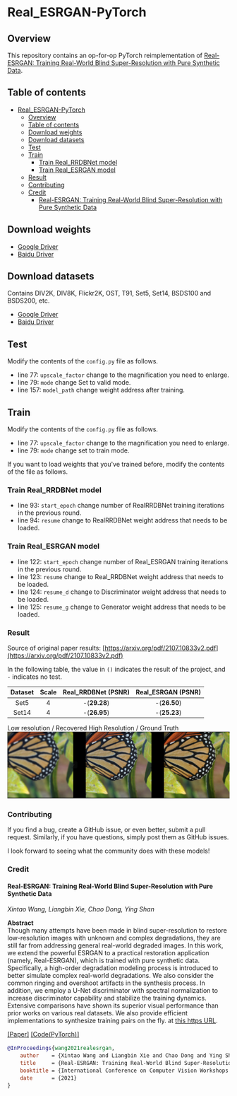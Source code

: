 # Real_ESRGAN-PyTorch

## Overview

This repository contains an op-for-op PyTorch reimplementation of [Real-ESRGAN: Training Real-World Blind Super-Resolution with Pure Synthetic Data](https://arxiv.org/abs/2107.10833v2).

## Table of contents

- [Real_ESRGAN-PyTorch](#real_esrgan-pytorch)
    - [Overview](#overview)
    - [Table of contents](#table-of-contents)
    - [Download weights](#download-weights)
    - [Download datasets](#download-datasets)
    - [Test](#test)
    - [Train](#train)
        - [Train Real_RRDBNet model](#train-real_rrdbnet-model)
        - [Train Real_ESRGAN model](#train-real_esrgan-model)
    - [Result](#result)
    - [Contributing](#contributing)
    - [Credit](#credit)
        - [Real-ESRGAN: Training Real-World Blind Super-Resolution with Pure Synthetic Data](#real-esrgan-training-real-world-blind-super-resolution-with-pure-synthetic-data)

## Download weights

- [Google Driver](https://drive.google.com/drive/folders/17ju2HN7Y6pyPK2CC_AqnAfTOe9_3hCQ8?usp=sharing)
- [Baidu Driver](https://pan.baidu.com/s/1yNs4rqIb004-NKEdKBJtYg?pwd=llot)

## Download datasets

Contains DIV2K, DIV8K, Flickr2K, OST, T91, Set5, Set14, BSDS100 and BSDS200, etc.

- [Google Driver](https://drive.google.com/drive/folders/1A6lzGeQrFMxPqJehK9s37ce-tPDj20mD?usp=sharing)
- [Baidu Driver](https://pan.baidu.com/s/1o-8Ty_7q6DiS3ykLU09IVg?pwd=llot)

## Test

Modify the contents of the `config.py` file as follows.

- line 77: `upscale_factor` change to the magnification you need to enlarge.
- line 79: `mode` change Set to valid mode.
- line 157: `model_path` change weight address after training.

## Train

Modify the contents of the `config.py` file as follows.

- line 77: `upscale_factor` change to the magnification you need to enlarge.
- line 79: `mode` change set to train mode.

If you want to load weights that you've trained before, modify the contents of the file as follows.

### Train Real_RRDBNet model

- line 93: `start_epoch` change number of RealRRDBNet training iterations in the previous round.
- line 94: `resume` change to RealRRDBNet weight address that needs to be loaded.

### Train Real_ESRGAN model

- line 122: `start_epoch` change number of Real_ESRGAN training iterations in the previous round.
- line 123: `resume` change to Real_RRDBNet weight address that needs to be loaded.
- line 124: `resume_d` change to Discriminator weight address that needs to be loaded.
- line 125: `resume_g` change to Generator weight address that needs to be loaded.

### Result

Source of original paper results: [https://arxiv.org/pdf/2107.10833v2.pdf](https://arxiv.org/pdf/2107.10833v2.pdf)

In the following table, the value in `()` indicates the result of the project, and `-` indicates no test.

| Dataset | Scale | Real_RRDBNet (PSNR) | Real_ESRGAN (PSNR) |
|:-------:|:-----:|:-------------------:|:------------------:|
|  Set5   |   4   |    -(**29.28**)     |    -(**26.50**)    |
|  Set14  |   4   |    -(**26.95**)     |    -(**25.23**)    |

Low resolution / Recovered High Resolution / Ground Truth
<span align="center"><img src="assets/result.png"/></span>

### Contributing

If you find a bug, create a GitHub issue, or even better, submit a pull request. Similarly, if you have questions,
simply post them as GitHub issues.

I look forward to seeing what the community does with these models!

### Credit

#### Real-ESRGAN: Training Real-World Blind Super-Resolution with Pure Synthetic Data

_Xintao Wang, Liangbin Xie, Chao Dong, Ying Shan_ <br>

**Abstract** <br>
Though many attempts have been made in blind super-resolution to restore low-resolution images with unknown and complex
degradations, they are still far from addressing general real-world degraded images. In this work, we extend the
powerful ESRGAN to a practical restoration application (namely, Real-ESRGAN), which is trained with pure synthetic data.
Specifically, a high-order degradation modeling process is introduced to better simulate complex real-world
degradations. We also consider the common ringing and overshoot artifacts in the synthesis process. In addition, we
employ a U-Net discriminator with spectral normalization to increase discriminator capability and stabilize the training
dynamics. Extensive comparisons have shown its superior visual performance than prior works on various real datasets. We
also provide efficient implementations to synthesize training pairs on the fly.
at [this https URL](https://github.com/xinntao/ESRGAN).

[[Paper]](https://arxiv.org/pdf/1609.04802) [[Code(PyTorch)]](https://github.com/xinntao/Real-ESRGAN)

```bibtex
@InProceedings{wang2021realesrgan,
    author    = {Xintao Wang and Liangbin Xie and Chao Dong and Ying Shan},
    title     = {Real-ESRGAN: Training Real-World Blind Super-Resolution with Pure Synthetic Data},
    booktitle = {International Conference on Computer Vision Workshops (ICCVW)},
    date      = {2021}
}
```
